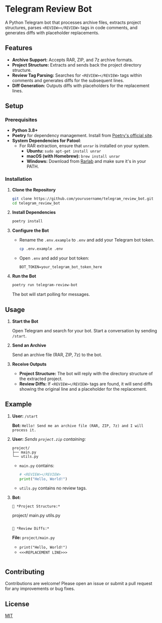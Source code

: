 # Telegram Review Bot

A Python Telegram bot that processes archive files, extracts project structures, parses `<REVIEW></REVIEW>` tags in code comments, and generates diffs with placeholder replacements.

## Features

- **Archive Support:** Accepts RAR, ZIP, and 7z archive formats.
- **Project Structure:** Extracts and sends back the project directory structure.
- **Review Tag Parsing:** Searches for `<REVIEW></REVIEW>` tags within comments and generates diffs for the subsequent lines.
- **Diff Generation:** Outputs diffs with placeholders for the replacement lines.

## Setup

### Prerequisites

- **Python 3.8+**
- **Poetry** for dependency management. Install from [Poetry's official site](https://python-poetry.org/docs/#installation).
- **System Dependencies for Patool**:
  - For RAR extraction, ensure that `unrar` is installed on your system.
    - **Ubuntu:** `sudo apt-get install unrar`
    - **macOS (with Homebrew):** `brew install unrar`
    - **Windows:** Download from [Rarlab](https://www.rarlab.com/rar_add.htm) and make sure it's in your PATH.

### Installation

1. **Clone the Repository**

   ```bash
   git clone https://github.com/yourusername/telegram_review_bot.git
   cd telegram_review_bot
   ```

2. **Install Dependencies**

   ```bash
   poetry install
   ```

3. **Configure the Bot**

   - Rename the `.env.example` to `.env` and add your Telegram bot token.

     ```bash
     cp .env.example .env
     ```

   - Open `.env` and add your bot token:

     ```
     BOT_TOKEN=your_telegram_bot_token_here
     ```

4. **Run the Bot**

   ```bash
   poetry run telegram-review-bot
   ```

   The bot will start polling for messages.

## Usage

1. **Start the Bot**

   Open Telegram and search for your bot. Start a conversation by sending `/start`.

2. **Send an Archive**

   Send an archive file (RAR, ZIP, 7z) to the bot.

3. **Receive Outputs**

   - **Project Structure:** The bot will reply with the directory structure of the extracted project.
   - **Review Diffs:** If `<REVIEW></REVIEW>` tags are found, it will send diffs showing the original line and a placeholder for the replacement.

## Example

1. **User:** `/start`

   **Bot:** `Hello! Send me an archive file (RAR, ZIP, 7z) and I will process it.`

2. **User:** _Sends `project.zip` containing:_

   ```
   project/
   ├── main.py
   └── utils.py
   ```

   - `main.py` contains:

     ```python
     # <REVIEW></REVIEW>
     print("Hello, World!")
     ```

   - `utils.py` contains no review tags.

3. **Bot:**

   ```
   📂 *Project Structure:*
   ```

   project/
   main.py
   utils.py

   ```

   📝 *Review Diffs:*
   ```

   **File:** `project/main.py`

   - `print("Hello, World!")`

   * `<<<REPLACEMENT LINE>>>`

   ```

   ```

## Contributing

Contributions are welcome! Please open an issue or submit a pull request for any improvements or bug fixes.

## License

[MIT](LICENSE)

